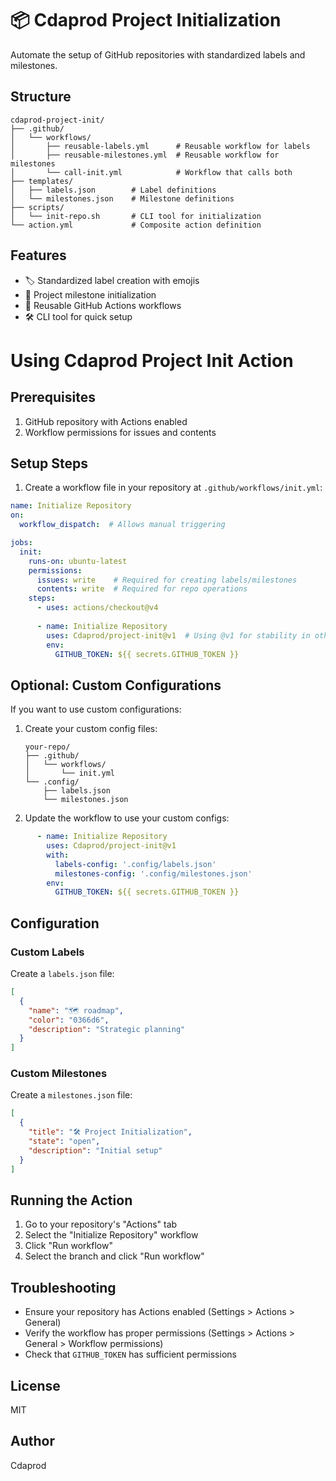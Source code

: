 # 📦 Cdaprod Project Initialization

Automate the setup of GitHub repositories with standardized labels and milestones.

## Structure

```
cdaprod-project-init/
├── .github/
│   └── workflows/
│       ├── reusable-labels.yml      # Reusable workflow for labels
│       ├── reusable-milestones.yml  # Reusable workflow for milestones
│       └── call-init.yml            # Workflow that calls both
├── templates/
│   ├── labels.json        # Label definitions
│   └── milestones.json    # Milestone definitions
├── scripts/
│   └── init-repo.sh       # CLI tool for initialization
└── action.yml             # Composite action definition
```

## Features

- 🏷️ Standardized label creation with emojis
- 🎯 Project milestone initialization
- 🔄 Reusable GitHub Actions workflows
- 🛠️ CLI tool for quick setup

# Using Cdaprod Project Init Action

## Prerequisites
1. GitHub repository with Actions enabled
2. Workflow permissions for issues and contents

## Setup Steps

1. Create a workflow file in your repository at `.github/workflows/init.yml`:

```yaml
name: Initialize Repository
on:
  workflow_dispatch:  # Allows manual triggering

jobs:
  init:
    runs-on: ubuntu-latest
    permissions:
      issues: write    # Required for creating labels/milestones
      contents: write  # Required for repo operations
    steps:
      - uses: actions/checkout@v4
      
      - name: Initialize Repository
        uses: Cdaprod/project-init@v1  # Using @v1 for stability in other repos
        env:
          GITHUB_TOKEN: ${{ secrets.GITHUB_TOKEN }}
```

## Optional: Custom Configurations

If you want to use custom configurations:

1. Create your custom config files:
   ```
   your-repo/
   ├── .github/
   │   └── workflows/
   │       └── init.yml
   └── .config/
       ├── labels.json
       └── milestones.json
   ```

2. Update the workflow to use your custom configs:
```yaml
      - name: Initialize Repository
        uses: Cdaprod/project-init@v1
        with:
          labels-config: '.config/labels.json'
          milestones-config: '.config/milestones.json'
        env:
          GITHUB_TOKEN: ${{ secrets.GITHUB_TOKEN }}
```

## Configuration

### Custom Labels

Create a `labels.json` file:

```json
[
  {
    "name": "🗺️ roadmap",
    "color": "0366d6",
    "description": "Strategic planning"
  }
]
```

### Custom Milestones

Create a `milestones.json` file:

```json
[
  {
    "title": "🛠️ Project Initialization",
    "state": "open",
    "description": "Initial setup"
  }
]
```

## Running the Action

1. Go to your repository's "Actions" tab
2. Select the "Initialize Repository" workflow
3. Click "Run workflow"
4. Select the branch and click "Run workflow"

## Troubleshooting

- Ensure your repository has Actions enabled (Settings > Actions > General)
- Verify the workflow has proper permissions (Settings > Actions > General > Workflow permissions)
- Check that `GITHUB_TOKEN` has sufficient permissions

## License

MIT

## Author

Cdaprod